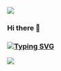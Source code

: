 <img src="https://capsule-render.vercel.app/api?type=waving&color=ff8f2e&height=300&section=header&text=capsule%20render&fontSize=90" />

### Hi there 👋
### [![Typing SVG](https://readme-typing-svg.demolab.com/?lines=안녕하세요;김자윤입니다)](https://git.io/typing-svg)

<img src="https://capsule-render.vercel.app/api?type=waving&color=ff8f2e&height=300&section=footer&text=capsule%20render&fontSize=90" />


<!--
**zayoonez/zayoonez** is a ✨ _special_ ✨ repository because its `README.md` (this file) appears on your GitHub profile.

Here are some ideas to get you started:

- 🔭 I’m currently working on ...
- 🌱 I’m currently learning ...
- 👯 I’m looking to collaborate on ...
- 🤔 I’m looking for help with ...
- 💬 Ask me about ...
- 📫 How to reach me: ...
- 😄 Pronouns: ...
- ⚡ Fun fact: ...
-->
